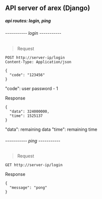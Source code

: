 ## API server of arex (Django)

##### api routes: login, ping


###### ----------- login -----------
> Request
```
POST http://server-ip/login
Content-Type: Application/json

{
  "code": "123456"
}
```
"code": user password - 1

Response
```
{
  "data": 324000000,
  "time": 1525137
}
```
"data": remaining data
"time": remaining time
###### ----------- ping -----------
> Request
```
GET http://server-ip/login
```
Response
```
{
  "message": "pong"
}
```
